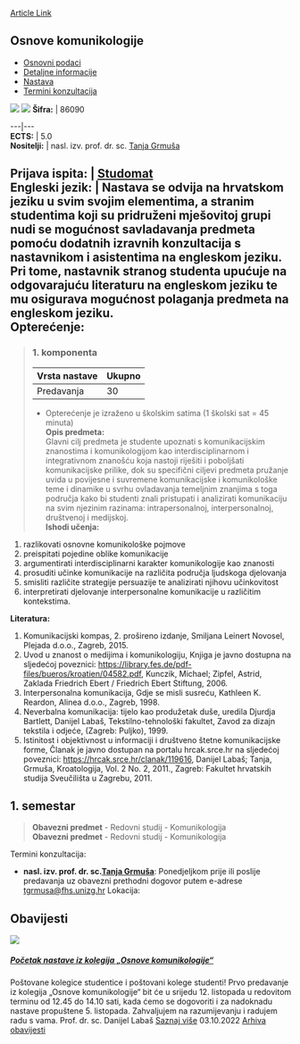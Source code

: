 [Article Link](https://www.fhs.hr/predmet/osnkom)

## Osnove komunikologije
  * [Osnovni podaci](https://www.fhs.hr/predmet/osnkom#v1id-904847_784479_1_0 "Osnovni podaci")
  * [Detaljne informacije](https://www.fhs.hr/predmet/osnkom#v1id-904847_784479_1_1 "Detaljne informacije")
  * [Nastava](https://www.fhs.hr/predmet/osnkom#v1id-904847_784479_1_2 "Nastava")
  * [Termini konzultacija](https://www.fhs.hr/predmet/osnkom#v1id-904847_784479_1_3 "Termini konzultacija")


[![](https://www.fhs.hr/img/flags/gif/hr.gif)](https://www.fhs.hr/predmet/osnkom) [![](https://www.fhs.hr/img/flags/gif/gb.gif)](https://www.fhs.hr/en/course/itcs)
**Šifra:** |  86090  
  
---|---  
**ECTS:** |  5.0   
**Nositelji:** |  nasl. izv. prof. dr. sc. [Tanja Grmuša](https://www.fhs.hr/djelatnik/tanja.grmusa)   
  
**Prijava ispita:** |  [Studomat](http://www.isvu.hr/studomat)  
**Engleski jezik:** |  Nastava se odvija na hrvatskom jeziku u svim svojim elementima, a stranim studentima koji su pridruženi mješovitoj grupi nudi se mogućnost savladavanja predmeta pomoću dodatnih izravnih konzultacija s nastavnikom i asistentima na engleskom jeziku. Pri tome, nastavnik stranog studenta upućuje na odgovarajuću literaturu na engleskom jeziku te mu osigurava mogućnost polaganja predmeta na engleskom jeziku.   
**Opterećenje:**  
---  
> ### 1. komponenta
> | Vrsta nastave | Ukupno  
> ---|---  
> Predavanja | 30  
> * Opterećenje je izraženo u školskim satima (1 školski sat = 45 minuta)   
**Opis predmeta:**  
> Glavni cilj predmeta je studente upoznati s komunikacijskim znanostima i komunikologijom kao interdisciplinarnom i integrativnom znanošću koja nastoji riješiti i poboljšati komunikacijske prilike, dok su specifični ciljevi predmeta pružanje uvida u povijesne i suvremene komunikacijske i komunikološke teme i dinamike u svrhu ovladavanja temeljnim znanjima s toga područja kako bi studenti znali pristupati i analizirati komunikaciju na svim njezinim razinama: intrapersonalnoj, interpersonalnoj, društvenoj i medijskoj.  
**Ishodi učenja:**  
  1. razlikovati osnovne komunikološke pojmove
  2. preispitati pojedine oblike komunikacije
  3. argumentirati interdisciplinarni karakter komunikologije kao znanosti
  4. prosuditi učinke komunikacije na različita područja ljudskoga djelovanja
  5. smisliti različite strategije persuazije te analizirati njihovu učinkovitost
  6. interpretirati djelovanje interpersonalne komunikacije u različitim kontekstima.

  
**Literatura:**  
  1. Komunikacijski kompas, 2. prošireno izdanje, Smiljana Leinert Novosel, Plejada d.o.o., Zagreb, 2015. 
  2. Uvod u znanost o medijima i komunikologiju, Knjiga je javno dostupna na sljedećoj poveznici: https://library.fes.de/pdf-files/bueros/kroatien/04582.pdf, Kunczik, Michael; Zipfel, Astrid, Zaklada Friedrich Ebert / Friedrich Ebert Stiftung, 2006. 
  3. Interpersonalna komunikacija, Gdje se misli susreću, Kathleen K. Reardon, Alinea d.o.o., Zagreb, 1998. 
  4. Neverbalna komunikacija: tijelo kao produžetak duše, uredila Djurdja Bartlett, Danijel Labaš, Tekstilno-tehnološki fakultet, Zavod za dizajn tekstila i odjeće, (Zagreb: Puljko), 1999. 
  5. Istinitost i objektivnost u informaciji i društveno štetne komunikacijske forme, Članak je javno dostupan na portalu hrcak.srce.hr na sljedećoj poveznici: https://hrcak.srce.hr/clanak/119616, Danijel Labaš; Tanja, Grmuša, Kroatologija, Vol. 2 No. 2, 2011., Zagreb: Fakultet hrvatskih studija Sveučilišta u Zagrebu, 2011. 

  
**1. semestar**  
---  
> **Obavezni predmet** - Redovni studij - Komunikologija  
>  **Obavezni predmet** - Redovni studij - Komunikologija  
>   
Termini konzultacija: 
  * **nasl. izv. prof. dr. sc.[Tanja Grmuša](https://www.fhs.hr/djelatnik/tanja.grmusa)**: 
Ponedjeljkom prije ili poslije predavanja uz obavezni prethodni dogovor putem e-adrese tgrmusa@fhs.unizg.hr 
Lokacija: 


## Obavijesti
[ ![](https://www.fhs.hr/_pub/themes_static/hrstud2024/default/img/default_news.jpg) ](https://www.fhs.hr/predmet/osnkom?@=21j40#news_79870)
#####  [Početak nastave iz kolegija „Osnove komunikologije“](https://www.fhs.hr/predmet/osnkom?@=21j40#news_79870)
Poštovane kolegice studentice i poštovani kolege studenti! Prvo predavanje iz kolegija „Osnove komunikologije“ bit će u srijedu 12. listopada u redovitom terminu od 12.45 do 14.10 sati, kada ćemo se dogovoriti i za nadoknadu nastave propuštene 5. listopada. Zahvaljujem na razumijevanju i radujem radu s vama. Prof. dr. sc. Danijel Labaš 
[Saznaj više](https://www.fhs.hr/predmet/osnkom?@=21j40#news_79870)
03.10.2022
[Arhiva obavijesti](https://www.fhs.hr/predmet/osnkom?@=20osj#news_79870 "Arhiva obavijesti")
